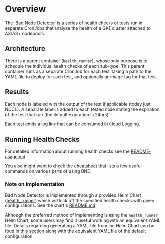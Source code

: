 # Overview

The 'Bad Node Detector' is a series of health checks or tests run in separate
CronJobs that analyze the health of a GKE cluster attached to A3/A3+ nodepools.

## Architecture

There is a parent container (`health_runner`), whose only purpose is to
schedule the individual health checks of each sub-type. This parent container
runs as a separate CronJob for each test, taking a path to the YAML file to
deploy for each test, and optionally an image tag for that test.

## Results

Each node is labeled with the output of the test if applicable (today just
NCCL). A separate label is added to each tested node stating the expiration of
the test that ran (the default expiration is 24hrs).

Each test emits a log line that can be consumed in Cloud Logging.

## Running Health Checks

For detailed information about running health checks see the
[README-usage.md](README-usage.md).

You also might want to check the [cheatsheet](cheatsheet.md) that lists a few
useful commands on various parts of using BND.

### Note on Implementation 

Bad Node Detector is implemented through a provided Helm Chart
([health_runner](deploy/helm/health_runner/)) which will kick off the specified health
checks with given configurations. See the chart's [README.md](deploy/helm/health_runner/README.md)

Although the preferred method of implementing is using the `health_runner` Helm
Chart, some users may find it useful working with an equivalent YAML file.
Details regarding generating a YAML file from the Helm Chart can be foud in 
[this section](deploy/helm/health_runner/README.md#generating-yaml-files-from-helm) along
with the equivalent YAML file of the default configuration.
